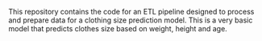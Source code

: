 This repository contains the code for an ETL pipeline designed to process and prepare data for a clothing size prediction model. This is a very basic model that predicts clothes size based on weight, height and age.
